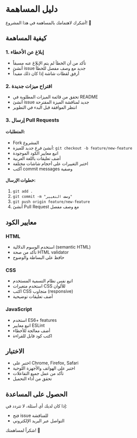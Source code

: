 # دليل المساهمة

أشكرك لاهتمامك بالمساهمة في هذا المشروع! 🎉

## كيفية المساهمة

### 1. إبلاغ عن الأخطاء
- تأكد من أن الخطأ لم يتم الإبلاغ عنه مسبقاً
- أنشئ issue جديد مع وصف مفصل للخطأ
- أرفق لقطات شاشة إذا كان ذلك مفيداً

### 2. اقتراح ميزات جديدة
- تحقق من قائمة الميزات المطلوبة في README
- أنشئ issue جديد لمناقشة الميزة المقترحة
- انتظر الموافقة قبل البدء في التطوير

### 3. إرسال Pull Requests

#### المتطلبات:
- Fork المشروع
- أنشئ فرع جديد للميزة: `git checkout -b feature/new-feature`
- اتبع معايير الكود الموجودة
- أضف تعليقات باللغة العربية
- اختبر التغييرات على أحجام شاشات مختلفة
- أكتب commit messages وصفية

#### خطوات الإرسال:
1. `git add .`
2. `git commit -m "وصف التغيير"`
3. `git push origin feature/new-feature`
4. أنشئ Pull Request مع وصف مفصل

## معايير الكود

### HTML
- استخدم الوسوم الدلالية (semantic HTML)
- تأكد من صحة HTML validator
- حافظ على البساطة والوضوح

### CSS
- اتبع نفس نظام التسمية المستخدم
- استخدم متغيرات CSS للألوان
- اكتب CSS متجاوب (responsive)
- أضف تعليقات توضيحية

### JavaScript
- استخدم ES6+ features
- اتبع معايير ESLint
- أضف معالجة للأخطاء
- اكتب كود قابل للقراءة

## الاختبار
- اختبر على Chrome, Firefox, Safari
- اختبر على الهواتف والأجهزة اللوحية
- تأكد من عمل جميع التفاعلات
- تحقق من أداء التحميل

## الحصول على المساعدة
إذا كان لديك أي أسئلة، لا تتردد في:
- فتح issue للمناقشة
- التواصل عبر البريد الإلكتروني

شكراً لمساهمتك! 🚀
